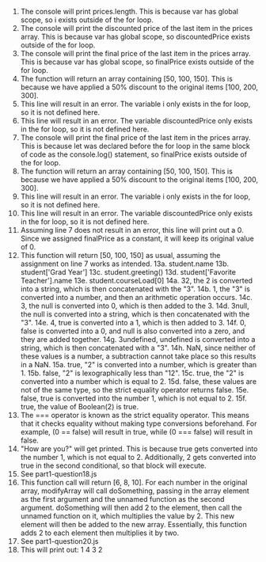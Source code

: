 1. The console will print prices.length. This is because var has global scope, so i exists outside of the for loop.
2. The console will print the discounted price of the last item in the prices array. This is because var has global scope, so discountedPrice exists outside of the for loop.
3. The console will print the final price of the last item in the prices array. This is because var has global scope, so finalPrice exists outside of the for loop.
4. The function will return an array containing [50, 100, 150]. This is because we have applied a 50% discount to the original items [100, 200, 300].
5. This line will result in an error. The variable i only exists in the for loop, so it is not defined here.
6. This line will result in an error. The variable discountedPrice only exists in the for loop, so it is not defined here.
7. The console will print the final price of the last item in the prices array. This is because let was declared before the for loop in the same block of code as the console.log() statement, so finalPrice exists outside of the for loop.
8. The function will return an array containing [50, 100, 150]. This is because we have applied a 50% discount to the original items [100, 200, 300].
9. This line will result in an error. The variable i only exists in the for loop, so it is not defined here.
10. This line will result in an error. The variable discountedPrice only exists in the for loop, so it is not defined here.
11. Assuming line 7 does not result in an error, this line will print out a 0. Since we assigned finalPrice as a constant, it will keep its original value of 0.
12. This function will return [50, 100, 150] as usual, assuming the assignment on line 7 works as intended.
13a. student.name
13b. student['Grad Year']
13c. student.greeting()
13d. student['Favorite Teacher'].name
13e. student.courseLoad[0]
14a. 32, the 2 is converted into a string, which is then concatenated with the "3".
14b. 1, the "3" is converted into a number, and then an arithmetic operation occurs.
14c. 3, the null is converted into 0, which is then added to the 3.
14d. 3null, the null is converted into a string, which is then concatenated with the "3".
14e. 4, true is converted into a 1, which is then added to 3.
14f. 0, false is converted into a 0, and null is also converted into a zero, and they are added together.
14g. 3undefined, undefined is converted into a string, which is then concatenated with a "3".
14h. NaN, since neither of these values is a number, a subtraction cannot take place so this results in a NaN.
15a. true, "2" is converted into a number, which is greater than 1.
15b. false, "2" is lexographically less than "12".
15c. true, the "2" is converted into a number which is equal to 2.
15d. false, these values are not of the same type, so the strict equality operator returns false.
15e. false, true is converted into the number 1, which is not equal to 2.
15f. true, the value of Boolean(2) is true.
16. The === operator is known as the strict equality operator. This means that it checks equality without making type conversions beforehand. For example, (0 == false) will result in true, while (0 === false) will result in false.
17. "How are you?" will get printed. This is because true gets converted into the number 1, which is not equal to 2. Additionally, 2 gets converted into true in the second conditional, so that block will execute.
18. See part1-question18.js
19. This function call will return [6, 8, 10]. For each number in the original array, modifyArray will call doSomething, passing in the array element as the first argument and the unnamed function as the second argument. doSomething will then add 2 to the element, then call the unnamed function on it, which multiplies the value by 2. This new element will then be added to the new array. Essentially, this function adds 2 to each element then multiplies it by two.
20. See part1-question20.js
21. This will print out:
1
4
3
2
